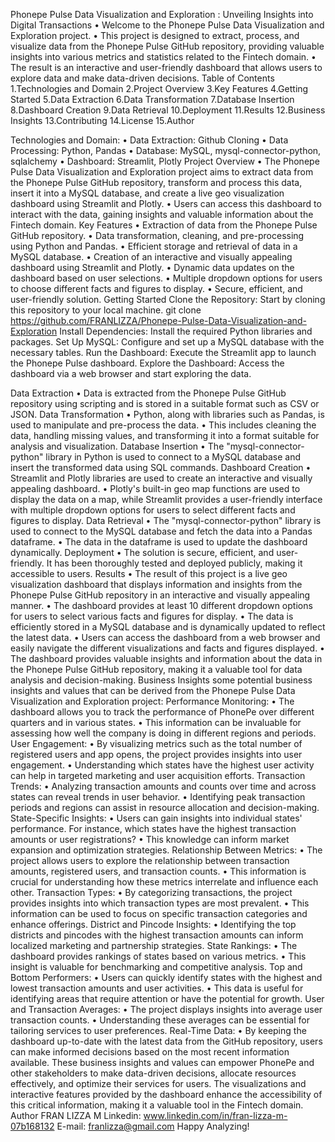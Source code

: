 Phonepe Pulse Data Visualization and Exploration : Unveiling Insights into Digital Transactions
•	Welcome to the Phonepe Pulse Data Visualization and Exploration project.
•	This project is designed to extract, process, and visualize data from the Phonepe Pulse GitHub repository, providing valuable insights into various metrics and statistics related to the Fintech domain.
•	The result is an interactive and user-friendly dashboard that allows users to explore data and make data-driven decisions.
Table of Contents
1.Technologies and Domain
2.Project Overview
3.Key Features
4.Getting Started
5.Data Extraction
6.Data Transformation
7.Database Insertion
8.Dashboard Creation
9.Data Retrieval
10.Deployment
11.Results
12.Business Insights
13.Contributing
14.License
15.Author


Technologies and Domain:
•	Data Extraction: Github Cloning
•	Data Processing: Python, Pandas
•	Database: MySQL, mysql-connector-python, sqlalchemy
•	Dashboard: Streamlit, Plotly
Project Overview
•	The Phonepe Pulse Data Visualization and Exploration project aims to extract data from the Phonepe Pulse GitHub repository, transform and process this data, insert it into a MySQL database, and create a live geo visualization dashboard using Streamlit and Plotly.
•	Users can access this dashboard to interact with the data, gaining insights and valuable information about the Fintech domain.
Key Features
•	Extraction of data from the Phonepe Pulse GitHub repository.
•	Data transformation, cleaning, and pre-processing using Python and Pandas.
•	Efficient storage and retrieval of data in a MySQL database.
•	Creation of an interactive and visually appealing dashboard using Streamlit and Plotly.
•	Dynamic data updates on the dashboard based on user selections.
•	Multiple dropdown options for users to choose different facts and figures to display.
•	Secure, efficient, and user-friendly solution.
Getting Started
Clone the Repository: Start by cloning this repository to your local machine. git clone https://github.com/FRANLIZZA/Phonepe-Pulse-Data-Visualization-and-Exploration Install Dependencies: Install the required Python libraries and packages. Set Up MySQL: Configure and set up a MySQL database with the necessary tables. Run the Dashboard: Execute the Streamlit app to launch the Phonepe Pulse dashboard. Explore the Dashboard: Access the dashboard via a web browser and start exploring the data.

Data Extraction
•	Data is extracted from the Phonepe Pulse GitHub repository using scripting and is stored in a suitable format such as CSV or JSON.
Data Transformation
•	Python, along with libraries such as Pandas, is used to manipulate and pre-process the data.
•	This includes cleaning the data, handling missing values, and transforming it into a format suitable for analysis and visualization.
Database Insertion
•	The "mysql-connector-python" library in Python is used to connect to a MySQL database and insert the transformed data using SQL commands.
Dashboard Creation
•	Streamlit and Plotly libraries are used to create an interactive and visually appealing dashboard.
•	Plotly's built-in geo map functions are used to display the data on a map, while Streamlit provides a user-friendly interface with multiple dropdown options for users to select different facts and figures to display.
Data Retrieval
•	The "mysql-connector-python" library is used to connect to the MySQL database and fetch the data into a Pandas dataframe.
•	The data in the dataframe is used to update the dashboard dynamically.
Deployment
•	The solution is secure, efficient, and user-friendly. It has been thoroughly tested and deployed publicly, making it accessible to users.
Results
•	The result of this project is a live geo visualization dashboard that displays information and insights from the Phonepe Pulse GitHub repository in an interactive and visually appealing manner.
•	The dashboard provides at least 10 different dropdown options for users to select various facts and figures for display.
•	The data is efficiently stored in a MySQL database and is dynamically updated to reflect the latest data.
•	Users can access the dashboard from a web browser and easily navigate the different visualizations and facts and figures displayed.
•	The dashboard provides valuable insights and information about the data in the Phonepe Pulse GitHub repository, making it a valuable tool for data analysis and decision-making.
Business Insights
some potential business insights and values that can be derived from the Phonepe Pulse Data Visualization and Exploration project:
Performance Monitoring:
•	The dashboard allows you to track the performance of PhonePe over different quarters and in various states.
•	This information can be invaluable for assessing how well the company is doing in different regions and periods.
User Engagement:
•	By visualizing metrics such as the total number of registered users and app opens, the project provides insights into user engagement.
•	Understanding which states have the highest user activity can help in targeted marketing and user acquisition efforts.
Transaction Trends:
•	Analyzing transaction amounts and counts over time and across states can reveal trends in user behavior.
•	Identifying peak transaction periods and regions can assist in resource allocation and decision-making.
State-Specific Insights:
•	Users can gain insights into individual states' performance. For instance, which states have the highest transaction amounts or user registrations?
•	This knowledge can inform market expansion and optimization strategies.
Relationship Between Metrics:
•	The project allows users to explore the relationship between transaction amounts, registered users, and transaction counts.
•	This information is crucial for understanding how these metrics interrelate and influence each other.
Transaction Types:
•	By categorizing transactions, the project provides insights into which transaction types are most prevalent.
•	This information can be used to focus on specific transaction categories and enhance offerings.
District and Pincode Insights:
•	Identifying the top districts and pincodes with the highest transaction amounts can inform localized marketing and partnership strategies.
State Rankings:
•	The dashboard provides rankings of states based on various metrics.
•	This insight is valuable for benchmarking and competitive analysis.
Top and Bottom Performers:
•	Users can quickly identify states with the highest and lowest transaction amounts and user activities.
•	This data is useful for identifying areas that require attention or have the potential for growth.
User and Transaction Averages:
•	The project displays insights into average user transaction counts.
•	Understanding these averages can be essential for tailoring services to user preferences.
Real-Time Data:
•	By keeping the dashboard up-to-date with the latest data from the GitHub repository, users can make informed decisions based on the most recent information available.
These business insights and values can empower PhonePe and other stakeholders to make data-driven decisions, allocate resources effectively, and optimize their services for users. The visualizations and interactive features provided by the dashboard enhance the accessibility of this critical information, making it a valuable tool in the Fintech domain.
Author
FRAN LIZZA M
Linkedin: www.linkedin.com/in/fran-lizza-m-07b168132
E-mail: franlizza@gmail.com
Happy Analyzing!

